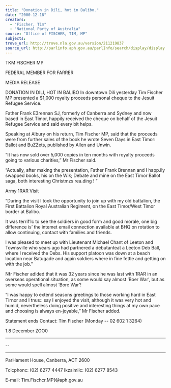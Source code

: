 ```yaml
---
title: "Donation in Dili, hot in Balibo."
date: "2000-12-18"
creators:
  - "Fischer, Tim"
  - "National Party of Australia"
source: "Office of FISCHER, TIM, MP"
subjects:
trove_url: http://trove.nla.gov.au/version/211219837
source_url: http://parlinfo.aph.gov.au/parlInfo/search/display/display.w3p;query=Id%3A%22media/pressrel/CH336%22
---
```


  TKM FISCHER MP 

  FEDERAL MEMBER FOR FARRER 

  MEDIA RELEASE 

  DONATION IN DILI, HOT IN BALIBO   In downtown Dili yesterday Tim Fischer MP presented a $1,000 royalty proceeds personal   cheque to the Jesuit Refugee Service. 

  Father Frank E3rennan SJ, formerly of Canberra and Sydney and now based in East Timor,   happily received the cheque on behalf of the Jesuit Refugee Service and said every bit helps. 

  Speaking at Albury on his return, Tim Fischer MP, said that the proceeds were from further   sales of the book he wrote Seven Days in East Timor: Ballot and BuZZets, published by Allen   and Unwin. 

  “It has now sold over 5,000 copies in ten months with royalty proceeds going to various   charities,” Mr Fischer said. 

  “Actually, after making the presentation, Father Frank Brennan and I happ.ily swapped books,   his on the Wik; Debate and mine on the East Timor Ballot saga, both interesting Christmzs   rea.ding ! ” 

  Army 1RAR Visit 

  “During the visit I took the opportunity to join up with my old battalion, the First Battalion   Royal Australian Regiment, on the East Timor/West Timor border at Balibo. 

  It was terrif’lc to see the soldiers in good form and good morale, one big difference is’ the   intemet email connection available at BHQ on rotation to allow continuing, contact with   families and friends. 

  I was pleased to meet up with Lieutenant Michael Chant of Leeton and Townsville who years   ago had partnered a debutanteat a Leeton Deb Ball, where I received the Debs. His support   platoon was down at a beach location near Batugade and again soldiers where in fine fettle   and getting on with the job.” 

  Nfr Fischer adlded that it was 32 years since he was last with 1RAR in an overseas operational   situation, as some would say almost ‘Boer War’, but as some would spell almost ‘Bore War’! 

  “I was happy to extend seasons greetings to those working hard in East Tirnor and I tnus:: say   I enjoyed the visit, although it was very hot and humid, nevertheless doing positive and   interesting things at my own pace and choosing is always en-joyable,” Mr Fischer added. 

  Statement ends   Contact: Tim Fischer (Monday -- 02 602 1 3264) 

  1.8 December ZOO0 

  ---- 

  -- 

  ---- 

  ParHament House, Canberra, ACT 2600 

  Tclcphonc: (02) 6277 4447 Ikzsimilc: (02) 6277 8543 

  E-mail: Tim.Fischcr.MP(@aph.gov.au 

